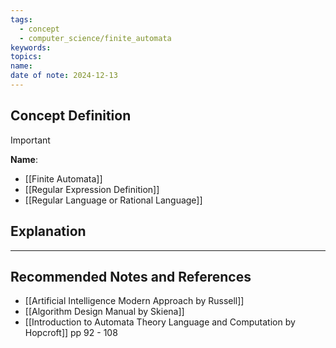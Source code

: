 ```yaml
---
tags:
  - concept
  - computer_science/finite_automata
keywords: 
topics: 
name: 
date of note: 2024-12-13
---
```


## Concept Definition

>[!important]
>**Name**: 



- [[Finite Automata]]
- [[Regular Expression Definition]]
- [[Regular Language or Rational Language]]

## Explanation





-----------
##  Recommended Notes and References





- [[Artificial Intelligence Modern Approach by Russell]]
- [[Algorithm Design Manual by Skiena]] 
- [[Introduction to Automata Theory Language and Computation by Hopcroft]] pp 92 - 108